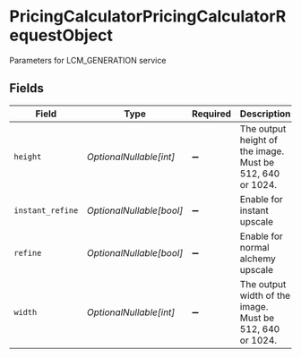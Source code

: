 # PricingCalculatorPricingCalculatorRequestObject

Parameters for LCM_GENERATION service


## Fields

| Field                                                     | Type                                                      | Required                                                  | Description                                               |
| --------------------------------------------------------- | --------------------------------------------------------- | --------------------------------------------------------- | --------------------------------------------------------- |
| `height`                                                  | *OptionalNullable[int]*                                   | :heavy_minus_sign:                                        | The output height of the image. Must be 512, 640 or 1024. |
| `instant_refine`                                          | *OptionalNullable[bool]*                                  | :heavy_minus_sign:                                        | Enable for instant upscale                                |
| `refine`                                                  | *OptionalNullable[bool]*                                  | :heavy_minus_sign:                                        | Enable for normal alchemy upscale                         |
| `width`                                                   | *OptionalNullable[int]*                                   | :heavy_minus_sign:                                        | The output width of the image. Must be 512, 640 or 1024.  |